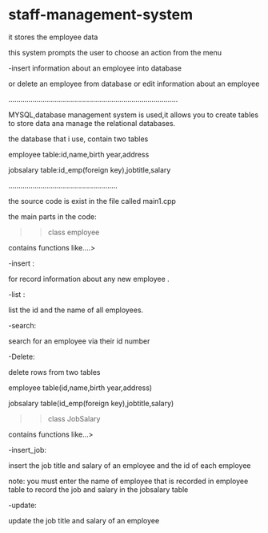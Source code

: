 # staff-management-system
it stores the employee data 

this system prompts the user to choose an action from the menu 

-insert information about an employee into database

or delete an employee from database or edit information about an employee

....................................................................................

MYSQL,database management system is used,it allows you to create tables to store data ana manage the relational databases.

the database that i use, contain two tables

employee table:id,name,birth year,address

jobsalary table:id_emp(foreign key),jobtitle,salary

......................................................

the source code is exist in the file called main1.cpp

the main parts in the code:

>>class employee

contains functions like....>

-insert :

for record information about any new employee .

-list :

list the id and the name of all employees.

-search:

search for an employee via their id number

-Delete:

delete rows from two tables

employee table(id,name,birth year,address)

jobsalary table(id_emp(foreign key),jobtitle,salary)

>>class JobSalary

contains functions like...>

-insert_job:

insert the job title and salary of an employee and the id of each employee

note: you must enter the name of employee that is recorded in employee table to record the job and salary in the jobsalary table

-update:

update the job title and salary of an employee

